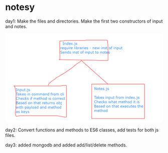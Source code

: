 # notesy

day1: Make the files and directories. Make the first two constructors of input and notes.


![Day-1-UIM](./UIM/day-1.PNG)

day2: Convert functions and methods to ES6 classes, add tests for both js files.

day3: added mongodb and added add/list/delete methods.